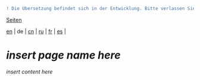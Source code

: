 ```diff
! Die Übersetzung befindet sich in der Entwicklung. Bitte verlassen Sie sich auf die englische Originalversion.
```

[Seiten](https://github.com/syncloud/docs/blob/master/de/index.md#seiten)

[en](https://github.com/syncloud/platform/wiki/eMMC) | 
de | 
[cn](https://github.com/syncloud/docs/blob/master/cn/content/eMMC.md) | 
[ru](https://github.com/syncloud/docs/blob/master/ru/content/eMMC.md) | 
[fr](https://github.com/syncloud/docs/blob/master/fr/content/eMMC.md) | 
[es](https://github.com/syncloud/docs/blob/master/es/content/eMMC.md) | 

# *insert page name here*

*insert content here*
